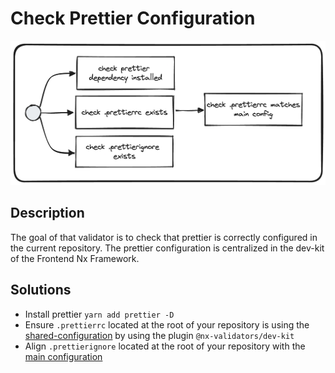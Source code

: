 # Check Prettier Configuration
![check-prettier-config.png](../../../../docs/images/check-prettier-config.png)

## Description
The goal of that validator is to check that prettier is correctly configured in the current repository.
The prettier configuration is centralized in the dev-kit of the Frontend Nx Framework.

## Solutions
* Install prettier `yarn add prettier -D`
* Ensure `.prettierrc` located at the root of your repository is using the [shared-configuration](`https://vie.git.bwinparty.com/vanilla/monorepo/-/blob/main/packages/dev-kit/src/prettier/index.js`) by using the plugin `@nx-validators/dev-kit`
* Align `.prettierignore` located at the root of your repository with the [main configuration](`https://vie.git.bwinparty.com/vanilla/monorepo/-/blob/main/.prettierignore`)
